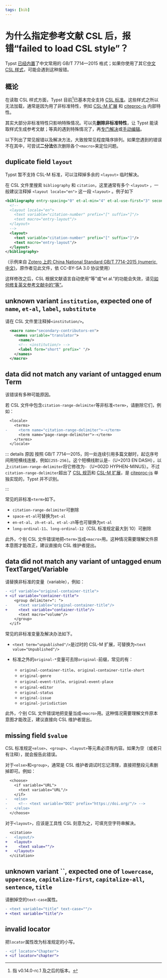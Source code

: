 ```yaml
---
tags: [bib]
---
```

# 为什么指定参考文献 CSL 后，报错“failed to load CSL style”？

Typst [已经内置](https://typst.app/docs/reference/model/bibliography/#parameters-style)了中文常用的 GB/T 7714—2015 格式；如果你使用了其它[中文 CSL 样式](https://zotero-chinese.com/styles/)，可能会遇到这种报错。

## 概论

在读取 CSL 样式方面，Typst 目前[^present]已基本完全支持 [CSL 标准](https://docs.citationstyles.org/en/stable/specification.html)。这些样式之所以无法加载，通常是因为用了非标准特性，例如 [CSL-M 扩展](https://citeproc-js.readthedocs.io/en/latest/csl-m/) 和 [citeproc-js](https://citeproc-js.readthedocs.io/en/latest/) 内部特性。

[^present]: 指 v0.14.0-rc.1 及之后的版本。

其实大部分非标准特性只影响特殊情况。可以先**删除非标准特性**，让 Typst 能读取样式生成参考文献；等真的遇到特殊情况了，再[专门解决](https://typst-doc-cn.github.io/clreq/#x7-bibliography)或[手动编辑](https://forum.typst.app/t/how-to-manually-correct-the-format-of-bibliography-for-60-styles/5303/2)。

以下列出了常见报错以及解决方法，大致按常见程度降序排列。如果您遇到的错误不在其中，可尝试**二分法**依次删除各个`<macro>`来定位问题。

## duplicate field `layout`

Typst 暂不支持 CSL-M 标准，可以注释掉多余的 `<layout>` 临时解决。

在 CSL 文件里搜索 `bibliography` 和 `citation`，这里通常有多个 `<layout>` ，一般建议注释掉 `<layout locale="en">` 这一段 `<layout>` 。例子如下

```xml
<bibliography entry-spacing="0" et-al-min="4" et-al-use-first="3" second-field-align="flush">
  <!--
  <layout locale="en">
    <text variable="citation-number" prefix="[" suffix="]"/>
    <text macro="entry-layout"/>
  </layout>
  -->
  <layout>
    <text variable="citation-number" prefix="[" suffix="]"/>
    <text macro="entry-layout"/>
  </layout>
</bibliography>
```

（示例来自 [Zotero 上的 China National Standard GB/T 7714-2015 (numeric, 中文)](https://www.zotero.org/styles/china-national-standard-gb-t-7714-2015-numeric)，原作者见此文件，依 CC-BY-SA 3.0 协议使用）

这样修改之后，CSL 根据文献语言自动使用“等”或“et al.”的功能会失效，请见[如何修复英文参考文献中的“等”](./bib-etal-lang.md)。

## unknown variant `institution`, expected one of `name`, `et-al`, `label`, `substitute`

请在 CSL 文件里注释掉`<institution/>`。

```xml {4}
  <macro name="secondary-contributors-en">
    <names variable="translator">
      <name/>
      <!-- <institution/> -->
      <label form="short" prefix=" "/>
    </names>
  </macro>
```

## data did not match any variant of untagged enum Term

该错误有多种可能原因。

若 CSL 文件中包含`citation-range-delimiter`等非标准`<term>`，请删除它们，例如：

```diff
  <locale>
    <terms>
-     <term name="citation-range-delimiter">-</term>
      <term name="page-range-delimiter">-</term>
    </terms>
  </locale>
```

::: details 原因
按照 GB/T 7714—2015，同一处连续引用多篇文献时，起讫序号间用短横线连接，例如`[255-256]`。这个短横线默认是`–`（U+2013 EN DASH），以上`citation-range-delimiter`将它修改为`-`（U+002D HYPHEN-MINUS）。不过`citation-range-delimiter`超出了 [CSL 规范](https://docs.citationstyles.org/en/stable/specification.html)和 [CSL-M 扩展](https://citeproc-js.readthedocs.io/en/latest/csl-m/)，是 [citeproc-js](https://github.com/Juris-M/citeproc-js/) 单独实现的，Typst 并不识别。

<!-- https://github.com/zotero-chinese/styles/discussions/439#discussioncomment-12031020 -->
:::

常见的非标准`<term>`如下。

- `citation-range-delimiter`可删除
- `space-et-al`可替换为`et-al`
- `en-et-al`、`zh-et-al`、`et-al-zh`等也可替换为`et-al`
- `long-ordinal-11`、`long-ordinal-12`（CSL 标准规定最大到 10）可删除

此外，个别 CSL 文件错误地把`<term>`当成`<macro>`用。这种情况需要理解文件原本意图才能改正，建议直接向 CSL 维护者提出。

## data did not match any variant of untagged enum TextTarget/Variable

请替换非标准的变量（variable），例如：

```diff
- <if variable="original-container-title">
+ <if variable="container-title">
    <group delimiter=": ">
-     <text variable="original-container-title"/>
+     <text variable="container-title"/>
      <text macro="volume"/>
    </group>
  </if>
```

常见的非标准变量及解决办法如下。

- `<text term="unpublished"/>`是过时的 CSL-M 扩展，可替换为`<text value="Unpublished"/>`

- 标准之外的`original-*`变量可去除`original-`前缀，常见的有：

  - `original-container-title`、`original-container-title-short`
  - `original-genre`
  - `original-event-title`、`original-event-place`
  - `original-editor`
  - `original-status`
  - `original-issue`
  - `original-jurisdiction`

此外，个别 CSL 文件错误地把变量当成`<macro>`用。这种情况需要理解文件原本意图才能改正，建议直接向 CSL 维护者提出。

## missing field `$value`

CSL 标准规定`<else>`、`<group>`、`<layout>`等元素必须有内容。如果为空（或者只有注释），就会报告此错误。

对于`<else>`和`<group>`，通常是 CSL 维护者调试时忘记清理，直接把整段元素删掉即可。例如：

```diff
  <choose>
    <if variable="URL">
      <text variable="URL"/>
    </if>
-   <else>
-     <!-- <text variable="DOI" prefix="https://doi.org/"/> -->
-   </else>
  </choose>
```

对于`<layout>`，应该是工具性 CSL 刻意为之，可填充空字符串解决。

```diff
  <citation>
-   <layout/>
+   <layout>
+     <text value=""/>
+   </layout>
  </citation>
```

## unknown variant ``, expected one of `lowercase`, `uppercase`, `capitalize-first`, `capitalize-all`, `sentence`, `title`

请删掉空的`text-case`属性。

```diff
- <text variable="title" text-case=""/>
+ <text variable="title"/>
```

## invalid locator

把`locator`属性改为标准规定的小写。

```diff
- <if locator="Chapter">
+ <if locator="chapter">
```
